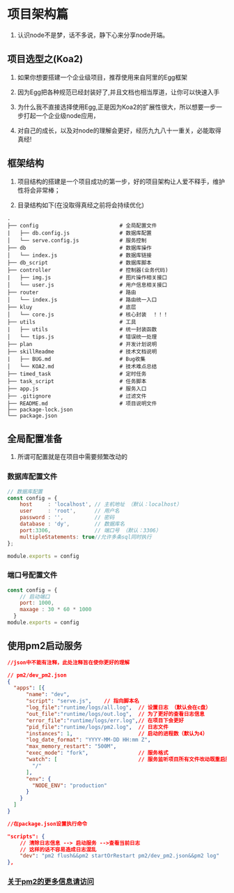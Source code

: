 # 项目架构篇

1. 认识node不是梦，话不多说，静下心来分享node开端。

## 项目选型之(Koa2)

1. 如果你想要搭建一个企业级项目，推荐使用来自阿里的Egg框架

1. 因为Egg把各种规范已经封装好了,并且文档也相当厚道，让你可以快速入手

1. 为什么我不直接选择使用Egg,正是因为Koa2的扩展性很大，所以想要一步一步打起一个企业级node应用，

1. 对自己的成长，以及对node的理解会更好，经历九九八十一重关，必能取得真经!

## 框架结构

1. 项目结构的搭建是一个项目成功的第一步，好的项目架构让人爱不释手，维护性将会非常棒；

1. 目录结构如下(在没取得真经之前将会持续优化)

```
.
├── config                          # 全局配置文件
|   ├── db.config.js                # 数据库配置
│   └── serve.config.js             # 服务控制
├── db                              # 数据库操作
│   └── index.js                    # 数据库链接                   
├── db_script                       # 数据库脚本
├── controller                      # 控制器(业务代码)
|   ├── img.js                      # 图片操作相关接口
│   └── user.js                     # 用户信息相关接口
├── router                          # 路由
│   └── index.js                    # 路由统一入口
├── kluy                            # 底层
│   └── core.js                     # 核心封装  ！！！
├── utils                           # 工具
|   ├── utils                       # 统一封装函数   
│   └── tips.js                     # 错误统一处理
├── plan                            # 开发计划说明
├── skillReadme                     # 技术文档说明
|   ├── BUG.md                      # Bug收集  
│   └── KOA2.md                     # 技术难点总结
├── timed_task                      # 定时任务
├── task_script                     # 任务脚本
├── app.js                          # 服务入口
├── .gitignore                      # 过滤文件
├── README.md                       # 项目说明文件
├── package-lock.json
└── package.json

```
## 全局配置准备

1. 所谓可配置就是在项目中需要频繁改动的

### 数据库配置文件

```js
// 数据库配置
const config = {
    host     : 'localhost', // 主机地址 （默认：localhost）
    user     : 'root',      // 用户名
    password : '',          // 密码
    database : 'dy',        // 数据库名
    port:3306,              // 端口号 （默认：3306）
    multipleStatements: true//允许多条sql同时执行
};

module.exports = config
```

### 端口号配置文件

```js
const config = {
    // 启动端口
    port: 1000,
    maxage : 30 * 60 * 1000
  }
module.exports = config
```

## 使用pm2启动服务

```json
//json中不能有注释，此处注释旨在使你更好的理解

// pm2/dev_pm2.json
{
  "apps": [{
      "name": "dev",
      "script": "serve.js",    // 指向脚本名
      "log_file":"runtime/logs/all.log",  // 设置日志 （默认会在c盘）
      "out_file":"runtime/logs/out.log",  // 为了更好的查看日志信息
      "error_file":"runtime/logs/err.log",// 在项目下会更好
      "pid_file":"runtime/logs/pm2.log",  // 日志文件
      "instances": 1,                     // 启动的进程数（默认为4）
      "log_date_format": "YYYY-MM-DD HH:mm Z",
      "max_memory_restart": "500M",       
      "exec_mode": "fork",                // 服务格式
      "watch": [                          // 服务监听项目所有文件改动既重启服务
        "/"
      ],
      "env": {
        "NODE_ENV": "production"
      }
    }
  ]
}

//在package.json设置执行命令

"scripts": {
    // 清除日志信息 --> 启动服务 -->查看当前日志
    // 这样的话不容易造成日志混乱
    "dev": "pm2 flush&&pm2 startOrRestart pm2/dev_pm2.json&&pm2 log"
},

```

### [关于pm2的更多信息请访问](https://gitee.com/hjm100/codes/n4qks83ofdrtbpac7wgmy39)





